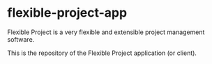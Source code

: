# flexible-project-app

Flexible Project is a very flexible and extensible project management software.

This is the repository of the Flexible Project application (or client).
